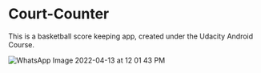 # Court-Counter
This is a basketball score keeping app, created under the Udacity Android Course.

![WhatsApp Image 2022-04-13 at 12 01 43 PM](https://user-images.githubusercontent.com/93983185/163120906-e7759b36-bdbc-4219-992c-555461bcdf72.jpeg)
